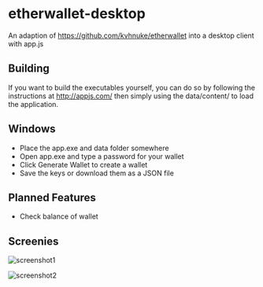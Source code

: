 # etherwallet-desktop
An adaption of https://github.com/kvhnuke/etherwallet into a desktop client with app.js

Building
------------

If you want to build the executables yourself, you can do so by following the instructions at http://appjs.com/ then simply using the data/content/ to load the application.

Windows
------------

* Place the app.exe and data folder somewhere
* Open app.exe and type a password for your wallet
* Click Generate Wallet to create a wallet
* Save the keys or download them as a JSON file


Planned Features
-------------

* Check balance of wallet

Screenies
------------

![screenshot1](https://cloud.githubusercontent.com/assets/486972/9211190/fc4e3d4a-406f-11e5-87ce-63c622e2dc9c.png)

![screenshot2](https://cloud.githubusercontent.com/assets/486972/9211191/fdcce54a-406f-11e5-9659-2b5c78bf33bf.png)
